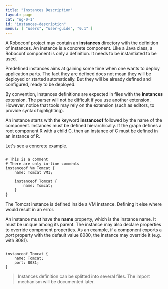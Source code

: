 ```yaml
---
title: "Instances Description"
layout: page
cat: "ug-0-1"
id: "instances-description"
menus: [ "users", "user-guide", "0.1" ]
---
```


A Roboconf project may contain an **instances** directory with the definition of instances.
An instance is a concrete component. Like a Java class, a Roboconf component is only a definition.
It needs to be instantiated to be used.

Predefined instances aims at gaining some time when one wants to deploy application parts.
The fact they are defined does not mean they will be deployed or started automatically. But they
will be already defined and configured, ready to be deployed.

By convention, instances definitions are expected in files with the **instances** extension.
The parser will not be difficult if you use another extension. However, notice that tools
may rely on the extension (such as editors, to provide syntax highlighting).

An instance starts with the keyword **instanceof** followed by the name of the component.
Instances must be defined hierarchically. If the graph defines a root component R with a
child C, then an instance of C must be defined in an instance of R.

Let's see a concrete example.

<pre><code class="language-roboconf">
# This is a comment
# There are only in-line comments
instanceof Vm_Tomcat {
	name: Tomcat VM1;

	instanceof Tomcat {
		name: Tomcat;
	}
}
</code></pre>

The Tomcat instance is defined inside a VM instance.
Defining it else where would result in an error.

An instance must have the **name** property, which is the instance name. It must be unique among its parent.
The instance may also declare properties to override component properties. As an example, if a component exports
a *port* property with the default value 8080, the instance may override it (e.g. with 8081).

<pre><code class="language-roboconf">
instanceof Tomcat {
	name: Tomcat;
	port: 8081;
}
</code></pre>

> Instances definition can be splitted into several files.
> The import mechanism will be documented later.
